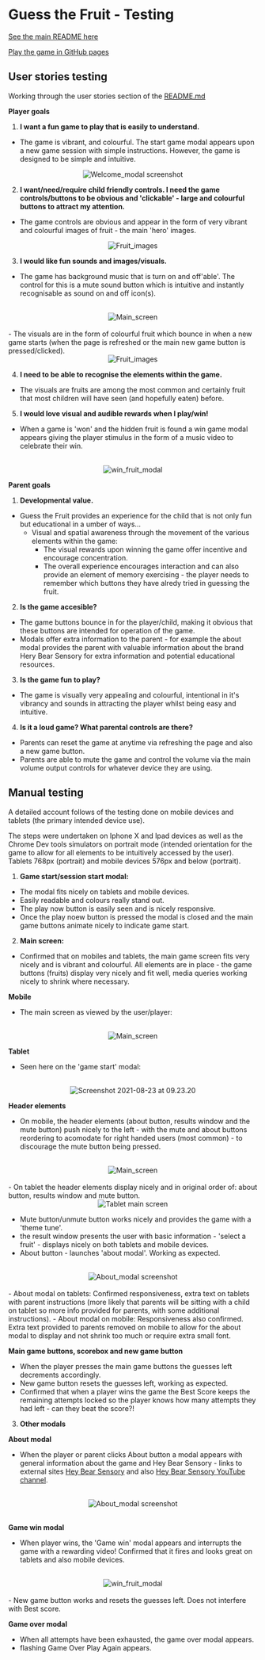 # Guess the Fruit - Testing

[See the main README here](README.md)

[Play the game in GitHub pages](https://archierowe.github.io/guess_the_fruit/)

## User stories testing

Working through the user stories section of the [README.md](README.md)

**Player goals**

1. **I want a fun game to play that is easily to understand.**

- The game is vibrant, and colourful. The start game modal appears upon a new game session with simple instructions. However, the game is designed to be simple and intuitive.

<div align="center">
<img src="https://i.ibb.co/DLDh0zZ/Welcome-modal.png" alt="Welcome_modal screenshot" border="0">
</div>

2. **I want/need/require child friendly controls. I need the game controls/buttons to be obvious and 'clickable' - large and colourful buttons to attract my attention.**

- The game controls are obvious and appear in the form of very vibrant and colourful images of fruit - the main 'hero' images.

<div align="center">
   <img src="https://i.ibb.co/ckSYkTT/Fruit-images.png" alt="Fruit_images" border="0">
   </div>

3. **I would like fun sounds and images/visuals.**

- The game has background music that is turn on and off'able'. The control for this is a mute sound button which is intuitive and instantly recognisable as sound on and off icon(s).
<br>
<div align="center">
      <img src="https://i.ibb.co/yBWYKBY/Main-screen.png" alt="Main_screen" border="0">
   </div>
<br>
- The visuals are in the form of colourful fruit which bounce in when a new game starts (when the page is refreshed or the main new game button is pressed/clicked).
<br>
<div align="center">
   <img src="https://media.giphy.com/media/BKeqeH3BNLc06SzgXE/giphy.gif" alt="Fruit_images" border="0">
   </div>

4. **I need to be able to recognise the elements within the game.**

- The visuals are fruits are among the most common and certainly fruit that most children will have seen (and hopefully eaten) before.

5. **I would love visual and audible rewards when I play/win!**

- When a game is 'won' and the hidden fruit is found a win game modal appears giving the player stimulus in the form of a music video to celebrate their win.
<br>
<div align="center">
<img src="https://media.giphy.com/media/2lt4BitVLRtkj8UGC4/giphy.gif" alt="win_fruit_modal" border="0">
   </div>

**Parent goals**

1. **Developmental value.**

- Guess the Fruit provides an experience for the child that is not only fun but educational in a umber of ways...
  - Visual and spatial awareness through the movement of the various elements within the game:
    - The visual rewards upon winning the game offer incentive and encourage concentration.
    - The overall experience encourages interaction and can also provide an element of memory exercising - the player needs to remember which buttons they have alredy tried in guessing the fruit.

2. **Is the game accesible?**

- The game buttons bounce in for the player/child, making it obvious that these buttons are intended for operation of the game.
- Modals offer extra information to the parent - for example the about modal provides the parent with valuable information about the brand Hery Bear Sensory for extra information and potential educational resources.

3. **Is the game fun to play?**

- The game is visually very appealing and colourful, intentional in it's vibrancy and sounds in attracting the player whilst being easy and intuitive.

4. **Is it a loud game? What parental controls are there?**

- Parents can reset the game at anytime via refreshing the page and also a new game button.
- Parents are able to mute the game and control the volume via the main volume output controls for whatever device they are using.

## Manual testing

A detailed account follows of the testing done on mobile devices and tablets (the primary intended device use).

The steps were undertaken on Iphone X and Ipad devices as well as the Chrome Dev tools simulators on portrait mode (intended orientation for the game to allow for all elements to be intuitively accessed by the user). Tablets 768px (portrait) and mobile devices 576px and below (portrait).

1. **Game start/session start modal:**

- The modal fits nicely on tablets and mobile devices.
- Easily readable and colours really stand out.
- The play now button is easily seen and is nicely responsive.
- Once the play noew button is pressed the modal is closed and the main game buttons animate nicely to indicate game start.

2. **Main screen:**

- Confirmed that on mobiles and tablets, the main game screen fits very nicely and is vibrant and colourful. All elements are in place - the game buttons (fruits) display very nicely and fit well, media queries working nicely to shrink where necessary.

**Mobile**
- The main screen as viewed by the user/player:
<br>
<div align="center">
      <img src="https://i.ibb.co/yBWYKBY/Main-screen.png" alt="Main_screen" border="0">
   </div>

**Tablet**
- Seen here on the 'game start' modal:
<br>
<div align="center">
   <img src="https://i.ibb.co/3R1nqVf/Screenshot-2021-08-23-at-09-23-20.png" alt="Screenshot 2021-08-23 at 09.23.20" border="0">
   </div>

**Header elements**

- On mobile, the header elements (about button, results window and the mute button) push nicely to the left - with the mute and about buttons reordering to acomodate for right handed users (most common) - to discourage the mute button being pressed.
<br>
<div align="center">
<img src="https://i.ibb.co/yBWYKBY/Main-screen.png" alt="Main_screen" border="0">
</div>
 <br>
- On tablet the header elements display nicely and in original order of: about button, results window and mute button.
<br>
<div align="center">
<img src="https://i.ibb.co/jhp1Lmg/Tablet-main-screen.png" alt="Tablet main screen" border="0"> 
</div>

- Mute button/unmute button works nicely and provides the game with a 'theme tune'.
- the result window presents the user with basic information - 'select a fruit' - displays nicely on both tablets and mobile devices.
- About button - launches 'about modal'. Working as expected.
<br>
<div align="center">
<img src="https://i.ibb.co/g3JpnLr/About-modal.png" alt="About_modal screenshot" border="0">
 </div>
 <br>
- About modal on tablets: Confirmed responsiveness, extra text on tablets with parent instructions (more likely that parents will be sitting with a child on tablet so more info provided for parents, with some additional instructions).
- About modal on mobile: Responsiveness also confirmed. Extra text provided to parents removed on mobile to allow for the about modal to display and not shrink too much or require extra small font.

**Main game buttons, scorebox and new game button**

- When the player presses the main game buttons the guesses left decrements accordingly.
- New game button resets the guesses left, working as expected.
- Confirmed that when a player wins the game the Best Score keeps the remaining attempts locked so the player knows how many attempts they had left - can they beat the score?!

3. **Other modals**

**About modal**

- When the player or parent clicks About button a modal appears with general information about the game and Hey Bear Sensory - links to external sites [Hey Bear Sensory](https://www.heybearsensory.com/about) and also [Hey Bear Sensory YouTube channel](https://www.youtube.com/channel/UCtf9cFBJkHVAf2qMqF01xYg).

<br>
<div align="center">
<img src="https://i.ibb.co/g3JpnLr/About-modal.png" alt="About_modal screenshot" border="0">
 </div>
<br>

**Game win modal**

- When player wins, the 'Game win' modal appears and interrupts the game with a rewarding video! Confirmed that it fires and looks great on tablets and also mobile devices.
<br>
<div align="center">
<img src="https://media.giphy.com/media/2lt4BitVLRtkj8UGC4/giphy.gif" alt="win_fruit_modal" border="0">
</div>
<br>
- New game button works and resets the guesses left. Does not interfere with Best score.

**Game over modal**

- When all attempts have been exhausted, the game over modal appears.
- flashing Game Over Play Again appears.



